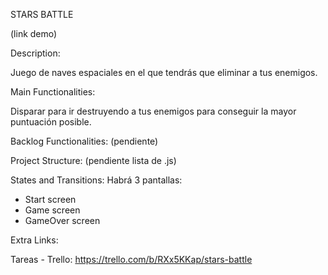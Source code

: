 STARS BATTLE

(link demo)

Description:

Juego de naves espaciales en el que tendrás que eliminar a tus enemigos.

Main Functionalities:

Disparar para ir destruyendo a tus enemigos para conseguir la mayor puntuación posible.

Backlog Functionalities:
(pendiente)


Project Structure:
(pendiente lista de .js)


States and Transitions:
Habrá 3 pantallas:
- Start screen
- Game screen
- GameOver screen

Extra Links:

Tareas - Trello:
https://trello.com/b/RXx5KKap/stars-battle